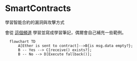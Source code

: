 # SmartContracts

學習智能合約的漏洞與攻擊方式

會從 [這個頻道](https://www.youtube.com/channel/UCJWh7F3AFyQ_x01VKzr9eyA) 學習並寫成學習筆記，偶爾會自己補充一些範例。

```mermaid
  flowchart TD
      A[Ether is sent to contract]-->B{is msg.data empty?};
      B -- Yes --> C[receive() exists?];
      B -- No --> D[Execute fallback()];
```

